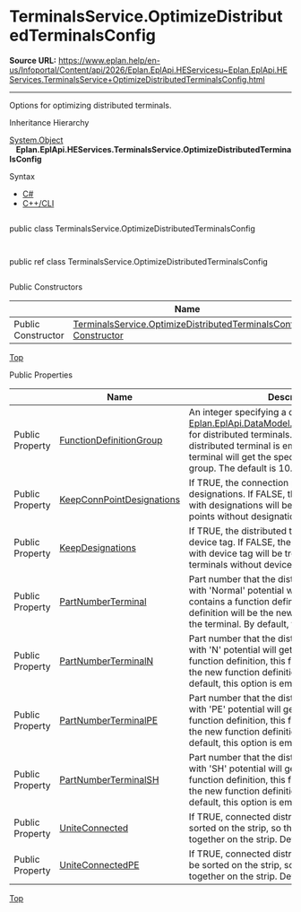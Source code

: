 # TerminalsService.OptimizeDistributedTerminalsConfig

**Source URL:** https://www.eplan.help/en-us/Infoportal/Content/api/2026/Eplan.EplApi.HEServicesu~Eplan.EplApi.HEServices.TerminalsService+OptimizeDistributedTerminalsConfig.html

---

Options for optimizing distributed terminals.

Inheritance Hierarchy

[System.Object](#)  
   **Eplan.EplApi.HEServices.TerminalsService.OptimizeDistributedTerminalsConfig**

Syntax

- [C#](#i-syntax-CS)
- [C++/CLI](#i-syntax-CPP2005)

```
```
public class TerminalsService.OptimizeDistributedTerminalsConfig
```
```

```
```
public ref class TerminalsService.OptimizeDistributedTerminalsConfig
```
```



Public Constructors

|  | Name | Description |
| --- | --- | --- |
| Public Constructor | [TerminalsService.OptimizeDistributedTerminalsConfig Constructor](Eplan.EplApi.HEServicesu~Eplan.EplApi.HEServices.TerminalsService+OptimizeDistributedTerminalsConfig~_ctor.html) | Default constructor. |

[Top](#top)



Public Properties

|  | Name | Description |
| --- | --- | --- |
| Public Property | [FunctionDefinitionGroup](topic1453.html) | An integer specifying a default [Eplan.EplApi.DataModel.FunctionDefinition.Group](Eplan.EplApi.DataModelu~Eplan.EplApi.DataModel.FunctionDefinition~Group.html) for distributed terminals. If part number of a distributed terminal is empty, the distributed terminal will get the specified function definition group. The default is 10. |
| Public Property | [KeepConnPointDesignations](topic1454.html) | If TRUE, the connection points will keep their designations. If FALSE, the connection points with designations will be treated like connection points without designations. Default is TRUE. |
| Public Property | [KeepDesignations](Eplan.EplApi.HEServicesu~Eplan.EplApi.HEServices.TerminalsService+OptimizeDistributedTerminalsConfig~KeepDesignations.html) | If TRUE, the distributed terminals will keep their device tag. If FALSE, the distributed terminals with device tag will be treated like distributed terminals without device tag. Default is TRUE. |
| Public Property | [PartNumberTerminal](topic1455.html) | Part number that the distributed main terminal with 'Normal' potential will get. If the part contains a function definition, this function definition will be the new function definition of the terminal. By default, this option is empty. |
| Public Property | [PartNumberTerminalN](topic1456.html) | Part number that the distributed main terminal with 'N' potential will get. If the part contains a function definition, this function definition will be the new function definition of the terminal. By default, this option is empty. |
| Public Property | [PartNumberTerminalPE](topic1457.html) | Part number that the distributed main terminal with 'PE' potential will get. If the part contains a function definition, this function definition will be the new function definition of the terminal. By default, this option is empty. |
| Public Property | [PartNumberTerminalSH](topic1458.html) | Part number that the distributed main terminal with 'SH' potential will get. If the part contains a function definition, this function definition will be the new function definition of the terminal. By default, this option is empty. |
| Public Property | [UniteConnected](Eplan.EplApi.HEServicesu~Eplan.EplApi.HEServices.TerminalsService+OptimizeDistributedTerminalsConfig~UniteConnected.html) | If TRUE, connected distributed terminals will be sorted on the strip, so that they are located together on the strip. Default is TRUE. |
| Public Property | [UniteConnectedPE](Eplan.EplApi.HEServicesu~Eplan.EplApi.HEServices.TerminalsService+OptimizeDistributedTerminalsConfig~UniteConnectedPE.html) | If TRUE, connected distributed PE-terminals will be sorted on the strip, so that they are located together on the strip. Default is TRUE. |

[Top](#top)
